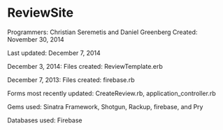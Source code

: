 ReviewSite
==========

Programmers: Christian Seremetis and Daniel Greenberg
Created: November 30, 2014

Last updated: December 7, 2014

December 3, 2014: Files created: ReviewTemplate.erb

December 7, 2013: Files created: firebase.rb

Forms most recently updated: CreateReview.rb, application_controller.rb

Gems used: Sinatra Framework, Shotgun, Rackup, firebase, and Pry

Databases used: Firebase
